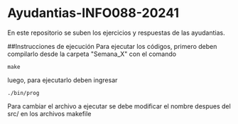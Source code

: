# Ayudantias-INFO088-20241
En este repositorio se suben los ejercicios y respuestas de las ayudantias.

##Instrucciones de ejecución
Para ejecutar los códigos, primero deben compilarlo desde la carpeta "Semana_X" con el comando
```
make
```
 luego, para ejecutarlo deben ingresar
```
./bin/prog
```

Para cambiar el archivo a ejecutar se debe modificar el nombre despues del src/ en los archivos makefile
